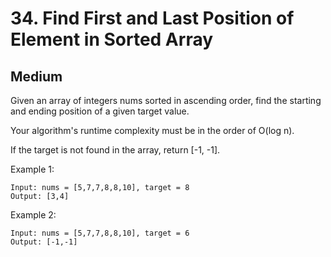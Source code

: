 # 34. Find First and Last Position of Element in Sorted Array

## Medium

Given an array of integers nums sorted in ascending order, find the starting and ending position of a given target value.

Your algorithm's runtime complexity must be in the order of O(log n).

If the target is not found in the array, return [-1, -1].

Example 1:

```
Input: nums = [5,7,7,8,8,10], target = 8
Output: [3,4]
```

Example 2:

```
Input: nums = [5,7,7,8,8,10], target = 6
Output: [-1,-1]
```
